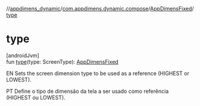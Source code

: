 //[appdimens_dynamic](../../../index.md)/[com.appdimens.dynamic.compose](../index.md)/[AppDimensFixed](index.md)/[type](type.md)

# type

[androidJvm]\
fun [type](type.md)(type: ScreenType): [AppDimensFixed](index.md)

EN Sets the screen dimension type to be used as a reference (HIGHEST or LOWEST).

PT Define o tipo de dimensão da tela a ser usado como referência (HIGHEST ou LOWEST).